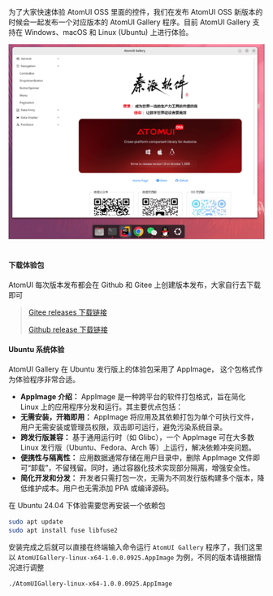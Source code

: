 为了大家快速体验 AtomUI OSS 里面的控件，我们在发布 AtomUI OSS 新版本的时候会一起发布一个对应版本的 AtomUI Gallery 程序。目前 AtomUI Gallery 支持在 Windows、macOS 和 Linux (Ubuntu) 上进行体验。

![AtomUI Gallery](./images/atomui-gallery.png)
</br>
</br>
#### 下载体验包

AtomUI 每次版本发布都会在 Github 和 Gitee 上创建版本发布，大家自行去下载即可

> [Gitee releases 下载链接](https://gitee.com/chinware/atomui/releases)
> 
> [Github release 下载链接](https://github.com/chinware/AtomUI/releases)

#### Ubuntu 系统体验

AtomUI Gallery 在 Ubuntu 发行版上的体验包采用了 AppImage， 这个包格式作为体验程序非常合适。

- **AppImage 介绍：** AppImage 是一种跨平台的软件打包格式，旨在简化 Linux 上的应用程序分发和运行。其主要优点包括：
- **无需安装，开箱即用：** AppImage 将应用及其依赖打包为单个可执行文件，用户无需安装或管理员权限，双击即可运行，避免污染系统目录。
- **跨发行版兼容：** 基于通用运行时（如 Glibc），一个 AppImage 可在大多数 Linux 发行版（Ubuntu、Fedora、Arch 等）上运行，解决依赖冲突问题。
- **便携性与隔离性：** 应用数据通常存储在用户目录中，删除 AppImage 文件即可“卸载”，不留残留。同时，通过容器化技术实现部分隔离，增强安全性。
- **简化开发和分发：** 开发者只需打包一次，无需为不同发行版构建多个版本，降低维护成本。用户也无需添加 PPA 或编译源码。

在 Ubuntu 24.04 下体验需要您再安装一个依赖包

```bash
sudo apt update
sudo apt install fuse libfuse2
```

安装完成之后就可以直接在终端输入命令运行 `AtomUI Gallery` 程序了，我们这里以 `AtomUIGallery-linux-x64-1.0.0.0925.AppImage` 为例，不同的版本请根据情况进行调整

```bash
./AtomUIGallery-linux-x64-1.0.0.0925.AppImage
```

